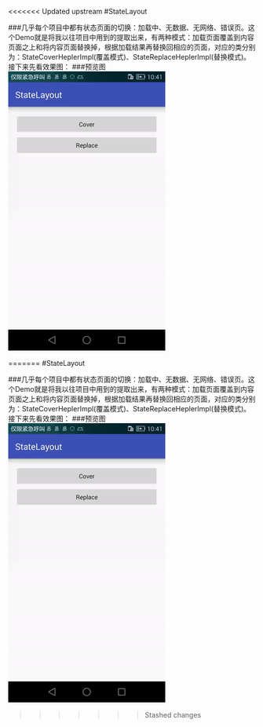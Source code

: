 <<<<<<< Updated upstream
#StateLayout

###几乎每个项目中都有状态页面的切换：加载中、无数据、无网络、错误页。这个Demo就是将我以往项目中用到的提取出来，有两种模式：加载页面覆盖到内容页面之上和将内容页面替换掉，根据加载结果再替换回相应的页面，对应的类分别为：StateCoverHeplerImpl(覆盖模式)、StateReplaceHeplerImpl(替换模式)。接下来先看效果图：
###预览图
![enter description here][1]


  [1]: https://github.com/Apeplan/StateLayout/blob/master/screenshot/screenshot.gif
  
  
=======
#StateLayout

###几乎每个项目中都有状态页面的切换：加载中、无数据、无网络、错误页。这个Demo就是将我以往项目中用到的提取出来，有两种模式：加载页面覆盖到内容页面之上和将内容页面替换掉，根据加载结果再替换回相应的页面，对应的类分别为：StateCoverHeplerImpl(覆盖模式)、StateReplaceHeplerImpl(替换模式)。接下来先看效果图：
###预览图
![enter description here][1]


  [1]: https://github.com/Apeplan/StateLayout/screenshot/screenshot.gif
  

  
>>>>>>> Stashed changes
